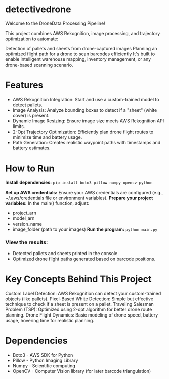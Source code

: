 # detectivedrone
Welcome to the DroneData Processing Pipeline! 

This project combines AWS Rekognition, image processing, and trajectory optimization to automate:

Detection of pallets and sheets from drone-captured images 
Planning an optimized flight path for a drone to scan barcodes efficiently 
It's built to enable intelligent warehouse mapping, inventory management, or any drone-based scanning scenario.


# Features
- AWS Rekognition Integration: Start and use a custom-trained model to detect pallets.
- Image Analysis: Analyze bounding boxes to detect if a "sheet" (white cover) is present.
- Dynamic Image Resizing: Ensure image size meets AWS Rekognition API limits.
- 2-Opt Trajectory Optimization: Efficiently plan drone flight routes to minimize time and battery usage.
- Path Generation: Creates realistic waypoint paths with timestamps and battery estimates.


# How to Run

**Install dependencies:**
`pip install boto3 pillow numpy opencv-python`

**Set up AWS credentials:** Ensure your AWS credentials are configured (e.g., ~/.aws/credentials file or environment variables).
**Prepare your project variables:** In the main() function, adjust:
- project_arn
- model_arn
- version_name
- image_folder (path to your images)
**Run the program:**
`python main.py`
### View the results:
- Detected pallets and sheets printed in the console.
- Optimized drone flight paths generated based on barcode positions.


# Key Concepts Behind This Project

Custom Label Detection: AWS Rekognition can detect your custom-trained objects (like pallets).
Pixel-Based White Detection: Simple but effective technique to check if a sheet is present on a pallet.
Traveling Salesman Problem (TSP): Optimized using 2-opt algorithm for better drone route planning.
Drone Flight Dynamics: Basic modeling of drone speed, battery usage, hovering time for realistic planning.


# Dependencies

- Boto3 - AWS SDK for Python
- Pillow - Python Imaging Library
- Numpy - Scientific computing
- OpenCV - Computer Vision library (for later barcode triangulation)
